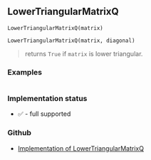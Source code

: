 ## LowerTriangularMatrixQ

```
LowerTriangularMatrixQ(matrix)
```

```
LowerTriangularMatrixQ(matrix, diagonal)
```

> returns `True` if `matrix` is lower triangular.

### Examples

```

```






### Implementation status

* &#x2705; - full supported

### Github

* [Implementation of LowerTriangularMatrixQ](https://github.com/axkr/symja_android_library/blob/master/symja_android_library/matheclipse-core/src/main/java/org/matheclipse/core/builtin/PredicateQ.java#L606) 

